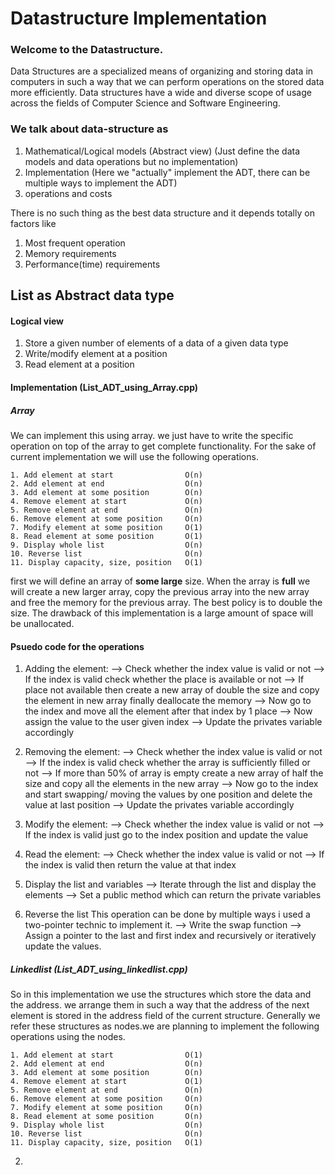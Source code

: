 # Datastructure Implementation

### Welcome to the Datastructure.

Data Structures are a specialized means of organizing and storing data in computers in such a way that we can perform operations on the stored data more efficiently. Data structures have a wide and diverse scope of usage across the fields of Computer Science and Software Engineering.

### We talk about data-structure as
1. Mathematical/Logical models (Abstract view) (Just define the data models and data operations but no implementation)
2. Implementation (Here we "actually" implement the ADT, there can be multiple ways to implement the ADT)
3. operations and costs


There is no such thing as the best data structure and it depends totally on factors like 
1. Most frequent operation
2. Memory requirements
3. Performance(time) requirements

## List as Abstract data type
#### Logical view
1. Store a given number of elements of a data of a given data type
2. Write/modify element at a position
3. Read element at a position

#### Implementation (**List_ADT_using_Array.cpp**)
##### Array
We can implement this using array. we just have to write the specific operation on top of the array to get complete functionality. For the sake of current implementation we will use the following operations.
```
1. Add element at start                O(n)
2. Add element at end                  O(n)
3. Add element at some position        O(n)
4. Remove element at start             O(n)
5. Remove element at end               O(n)
6. Remove element at some position     O(n)
7. Modify element at some position     O(1)
8. Read element at some position       O(1)
9. Display whole list                  O(n)
10. Reverse list                       O(n)
11. Display capacity, size, position   O(1)
```
first we will define an array of **some large** size. When the array is **full** we will create a new larger array, copy the previous array into the new array and free the memory for the previous array. The best policy is to double the size. The drawback of this implementation is a large amount of space will be unallocated.

#### Psuedo code for the operations
1. Adding the element:
--> Check whether the index value is valid or not
--> If the index is valid check whether the place is available or not
--> If place not available then create a new array of double the size and copy the element in new array finally deallocate the memory
--> Now go to the index and move all the element after that index by 1 place
--> Now assign the value to the user given index
--> Update the privates variable accordingly

2. Removing the element:
--> Check whether the index value is valid or not
--> If the index is valid check whether the array is sufficiently filled or not
--> If more than 50% of array is empty create a new array of half the size and copy all the elements in the new array
--> Now go to the index and start swapping/ moving the values by one position and delete the value at last position
--> Update the privates variable accordingly

3. Modify the element:
--> Check whether the index value is valid or not
--> If the index is valid just go to the index position and update the value

4. Read the element:
--> Check whether the index value is valid or not
--> If the index is valid then return the value at that index

5. Display the list and variables
--> Iterate through the list and display the elements
--> Set a public method which can return the private variables

6. Reverse the list
This operation can be done by multiple ways i used a two-pointer technic to implement it. 
--> Write the swap function
--> Assign a pointer to the last and first index and recursively or iteratively update the values.


##### Linkedlist (**List_ADT_using_linkedlist.cpp**)
So in this implementation we use the structures which store the data and the address. we arrange them in such a way that the address of the next element is stored in the address field of the current structure. Generally we refer these structures as nodes.we are planning to implement the following operations using the nodes.

```
1. Add element at start                O(1)
2. Add element at end                  O(n)
3. Add element at some position        O(n)
4. Remove element at start             O(1)
5. Remove element at end               O(n)
6. Remove element at some position     O(n)
7. Modify element at some position     O(n)
8. Read element at some position       O(n)
9. Display whole list                  O(n)
10. Reverse list                       O(n)
11. Display capacity, size, position   O(1)
```



2. 
